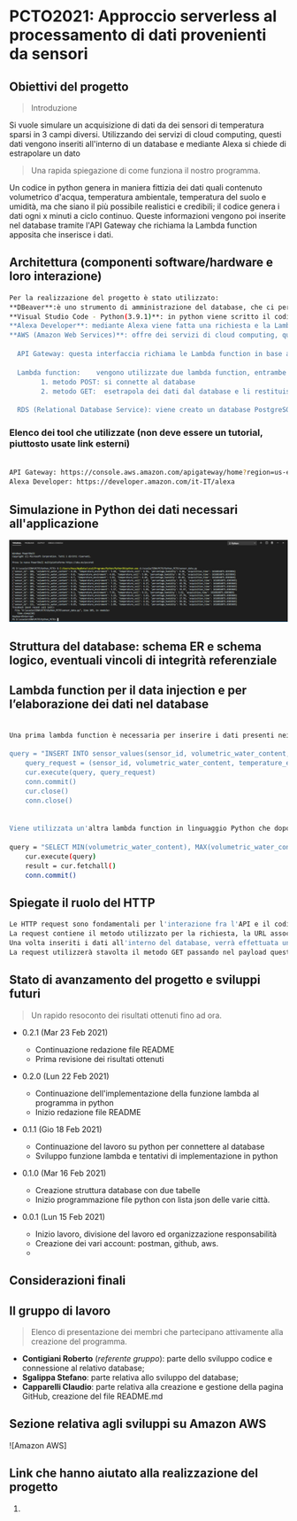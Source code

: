 # PCTO2021: Approccio serverless al processamento di dati provenienti da sensori 

## Obiettivi del progetto
> Introduzione


Si vuole simulare un acquisizione di dati da dei sensori di temperatura sparsi in 3 campi diversi.
Utilizzando dei servizi di cloud computing, questi dati vengono inseriti all'interno di un database e mediante Alexa si chiede di estrapolare un dato 


> Una rapida spiegazione di come funziona il nostro programma.


Un codice in python genera in maniera fittizia dei dati quali contenuto volumetrico d'acqua, 
temperatura ambientale, temperatura del suolo e umidità, ma che siano il più possibile realistici e credibili; 
il codice genera i dati ogni x minuti a ciclo continuo.
Queste informazioni vengono poi inserite nel database tramite l'API Gateway 
che richiama la Lambda function apposita che inserisce i dati. 


## Architettura (componenti software/hardware e loro interazione)
```sh
Per la realizzazione del progetto è stato utilizzato:
**DBeaver**:è uno strumento di amministrazione del database, che ci permette di gestire il db creato da AWS
**Visual Studio Code - Python(3.9.1)**: in python viene scritto il codice che genera i dati dei nodi e invia il JSON all'API Gateway
**Alexa Developer**: mediante Alexa viene fatta una richiesta e la Lambda restituisce il risultato
**AWS (Amazon Web Services)**: offre dei servizi di cloud computing, quelli utilizzati sono:

  API Gateway: questa interfaccia richiama le Lambda function in base alle HTTP request.

  Lambda function:    vengono utilizzate due lambda function, entrambe in linguaggio python, ma con metodi diversi:
        1. metodo POST: si connette al database
        2. metodo GET:  esetrapola dei dati dal database e li restituisce in JSON

  RDS (Relational Database Service): viene creato un database PostgreSQL che, una volta configurato, viene gestito da DBeaver 

```


### Elenco dei tool che utilizzate (non deve essere un tutorial, piuttosto usate link esterni)
```sh

API Gateway: https://console.aws.amazon.com/apigateway/home?region=us-east-1#/apis/gcm2ijz2qa/resources/uil15qngw1
Alexa Developer: https://developer.amazon.com/it-IT/alexa

```

## Simulazione in Python dei dati necessari all'applicazione

![](images/1st_json.PNG)

## Struttura del database: schema ER e schema logico, eventuali vincoli di integrità referenziale
## Lambda function per il data injection e per l’elaborazione dei dati nel database
```sh

Una prima lambda function è necessaria per inserire i dati presenti nei diversi nodi ed inserirli all'interno del database attraverso una query.

query = "INSERT INTO sensor_values(sensor_id, volumetric_water_content, temperature_enviroment, temperature_soil, percentage_humidity, acquisition_time) VALUES (%s, %s, %s, %s, %s, %s);"
    query_request = (sensor_id, volumetric_water_content, temperature_enviroment, temperature_soil, percentage_humidity, acquisition_time)
    cur.execute(query, query_request)
    conn.commit()
    cur.close()
    conn.close()


Viene utilizzata un'altra lambda function in linguaggio Python che dopo essersi connessa al database fa una query dei dati e che ne estrae il minimo, il massimo e la media.

query = "SELECT MIN(volumetric_water_content), MAX(volumetric_water_content), AVG(volumetric_water_content) FROM sensor_values INNER JOIN sensor_data ON sensor_values.sensor_id = sensor_data.sensor_id WHERE sensor_data.field = "+ str(field) +" AND sensor_values.acquisition_time BETWEEN "+ str(minutes) +" AND " + str(time_now) +" ;"
    cur.execute(query)
    result = cur.fetchall()
    conn.commit()

```
## Spiegate il ruolo del HTTP
```sh
Le HTTP request sono fondamentali per l'interazione fra l'API e il codice.
La request contiene il metodo utilizzato per la richiesta, la URL associata e l'header e il payload; la prima request utilizza il metodo POST per inviare il JSON contenente i dati dei nodi, all'API perciò il payload dovrà contenere la struttura del JSON che dovrà essere compilata dalla lambda function.
Una volta inseriti i dati all'interno del database, verrà effettuata un'altra richiesta da Alexa che richiederà il minimo, il massimo o la media di un dato in base a due parametri (slot), "field" e "n minuti".
La request utilizzerà stavolta il metodo GET passando nel payload questi due parametri e la lambda function risponderà restituendo il JSON con tutte le statistiche di quel dato.

```

## Stato di avanzamento del progetto e sviluppi futuri
> Un rapido resoconto dei risultati ottenuti fino ad ora.


* 0.2.1 (Mar 23 Feb 2021)
    * Continuazione redazione file README
    * Prima revisione dei risultati ottenuti
    
* 0.2.0 (Lun 22 Feb 2021)
    * Continuazione dell'implementazione della funzione lambda al programma in python
    * Inizio redazione file README
    
* 0.1.1 (Gio 18 Feb 2021)
    * Continuazione del lavoro su python per connettere al database
    * Sviluppo funzione lambda e tentativi di implementazione in python
    
* 0.1.0 (Mar 16 Feb 2021)
    * Creazione struttura database con due tabelle
    * Inizio programmazione file python con lista json delle varie città.
    
* 0.0.1 (Lun 15 Feb 2021)
    * Inizio lavoro, divisione del lavoro ed organizzazione responsabilità
    * Creazione dei vari account: postman, github, aws.
    * 
## Considerazioni finali

## Il gruppo di lavoro
> Elenco di presentazione dei membri che partecipano attivamente alla creazione del programma.


- **Contigiani Roberto** (_referente gruppo_): parte dello sviluppo codice e connessione al relativo database;
- **Sgalippa Stefano**: parte relativa allo sviluppo del database;
- **Capparelli Claudio**: parte relativa alla creazione e gestione della pagina GitHub, creazione del file README.md



## Sezione relativa agli sviluppi su Amazon AWS

![Amazon AWS]


## Link che hanno aiutato alla realizzazione del progetto

1. 
